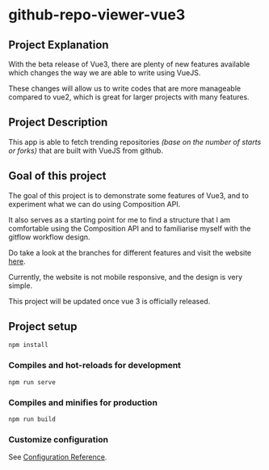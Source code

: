 # github-repo-viewer-vue3

## Project Explanation
With the beta release of Vue3, there are plenty of new features available which changes the way we are able to write using VueJS. 

These changes will allow us to write codes that are more manageable compared to vue2, which is great for larger projects with many features.

## Project Description
This app is able to fetch trending repositories *(base on the number of starts or forks)* that are built with VueJS from github.

## Goal of this project
The goal of this project is to demonstrate some features of Vue3, and to experiment what we can do using Composition API. 

It also serves as a starting point for me to find a structure that I am comfortable using the Composition API 
and to familiarise myself with the gitflow workflow design.

Do take a look at the branches for different features and visit the website [here](https://5f3546afd1ccbb70569b5a74--focused-cray-9a652d.netlify.app/).

Currently, the website is not mobile responsive, and the design is very simple. 

This project will be updated once vue 3 is officially released.


## Project setup
```
npm install
```

### Compiles and hot-reloads for development
```
npm run serve
```

### Compiles and minifies for production
```
npm run build
```
### Customize configuration
See [Configuration Reference](https://cli.vuejs.org/config/).
